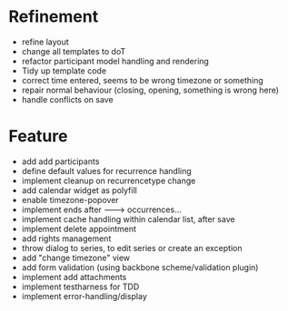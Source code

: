 
# Refinement
- refine layout
- change all templates to doT
- refactor participant model handling and rendering
- Tidy up template code
- correct time entered, seems to be wrong timezone or something
- repair normal behaviour (closing, opening, something is wrong here)
- handle conflicts on save


# Feature
- add add participants
- define default values for recurrence handling
- implement cleanup on recurrencetype change
- add calendar widget as polyfill
- enable timezone-popover
- implement ends after ---> occurrences...
- implement cache handling within calendar list, after save
- implement delete appointment
- add rights management
- throw dialog to series, to edit series or create an exception
- add  "change timezone" view
- add form validation (using backbone scheme/validation plugin)
- implement add attachments
- implement testharness for TDD
- implement error-handling/display
